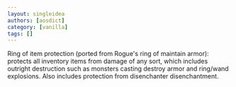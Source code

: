 ```yaml
---
layout: singleidea
authors: [aosdict]
category: [vanilla]
tags: []
---
```

Ring of item protection (ported from Rogue's ring of maintain armor): protects all inventory items from damage of any sort, which includes outright destruction such as monsters casting destroy armor and ring/wand explosions. Also includes protection from disenchanter disenchantment.
